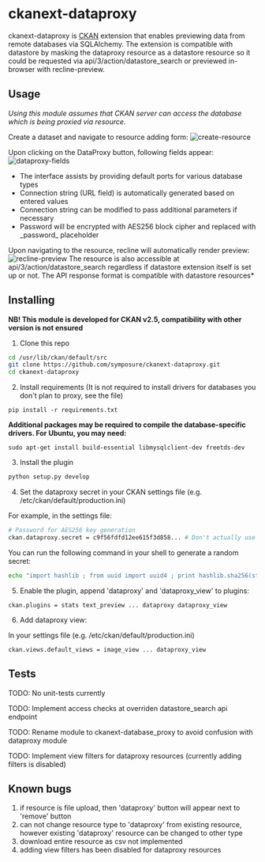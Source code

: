 ckanext-dataproxy
=========
ckanext-dataproxy is [CKAN](https://github.com/ckan/ckan) extension that enables previewing data from remote databases via SQLAlchemy. The extension is compatible with datastore by masking the dataproxy resource as a datastore resource so it could be requested via api/3/action/datastore_search or previewed in-browser with recline-preview.

Usage
-------
*Using this module assumes that CKAN server can access the database which is being proxied via resource.*

Create a dataset and navigate to resource adding form:
![create-resource](http://i.imgur.com/B7jAl7T.png)

Upon clicking on the DataProxy button, following fields appear:
![dataproxy-fields](http://i.imgur.com/iQexXDM.png)

 - The interface assists by providing default ports for various database types
 - Connection string (URL field) is automatically generated based on entered values
 - Connection string can be modified to pass additional parameters if necessary
 - Password will be encrypted with AES256 block cipher and replaced with \_password\_ placeholder

Upon navigating to the resource, recline will automatically render preview:
![recline-preview](http://i.imgur.com/OCA4tMf.png)
The resource is also accessible at api/3/action/datastore_search regardless if datastore extension itself is set up or not. The API response format is compatible with datastore resources*

Installing
-------
__NB! This module is developed for CKAN v2.5, compatibility with other version is not ensured__

1) Clone this repo  

```sh
cd /usr/lib/ckan/default/src
git clone https://github.com/symposure/ckanext-dataproxy.git
cd ckanext-dataproxy
```

 2) Install requirements (It is not required to install drivers for databases you don't plan to proxy, see the file)  
```
pip install -r requirements.txt
```

__Additional packages may be required to compile the database-specific drivers. For Ubuntu, you may need:__

```
sudo apt-get install build-essential libmysqlclient-dev freetds-dev
```

3) Install the plugin  

```sh
python setup.py develop
```

4) Set the dataproxy secret in your CKAN settings file (e.g. /etc/ckan/default/production.ini)

For example, in the settings file:

```sh
# Password for AES256 key generation
ckan.dataproxy.secret = c9f56fdfd12ee615f3d858... # Don't actually use this string, use a random secret.
```
You can run the following command in your shell to generate a random secret:
```sh
echo "import hashlib ; from uuid import uuid4 ; print hashlib.sha256(str(uuid4())).hexdigest()" | python -
```

5) Enable the plugin, append 'dataproxy' and 'dataproxy_view' to plugins:  

```
ckan.plugins = stats text_preview ... dataproxy dataproxy_view
```

6) Add dataproxy view: 

In your settings file (e.g. /etc/ckan/default/production.ini)
```
ckan.views.default_views = image_view ... dataproxy_view
```

Tests
-------
TODO: No unit-tests currently

TODO: Implement access checks at overriden datastore_search api endpoint

TODO: Rename module to ckanext-database_proxy to avoid confusion with dataproxy module

TODO: Implement view filters for dataproxy resources (currently adding filters is disabled)

Known bugs
-------
1. if resource is file upload, then 'dataproxy' button will appear next to 'remove' button
2. can not change resource type to 'dataproxy' from existing resource, however existing 'dataproxy' resource can be changed to other type
3. download entire resource as csv not implemented
4. adding view filters has been disabled for dataproxy resources
